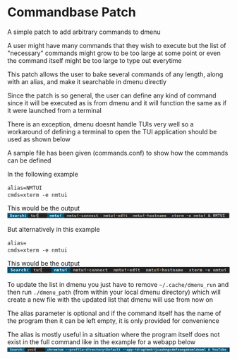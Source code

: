 # Commandbase Patch
A simple patch to add arbitrary commands to dmenu

A user might have many commands that they wish to execute but the list of "necessary" commands might grow to be too large at some point or even the command itself might be too large to type out everytime

This patch allows the user to bake several commands of any length, along with an alias, and make it searchable in dmenu directly

Since the patch is so general, the user can define any kind of command since it will be executed as is from dmenu and it will function the same as if it were launched from a terminal

There is an exception, dmenu doesnt handle TUIs very well so a workaround of defining a terminal to open the TUI application should be used as shown below

A sample file has been given (commands.conf) to show how the commands can be defined

In the following example
```
alias=NMTUI
cmds=xterm -e nmtui
```

This would be the output
<img src='./nmtui1.png'>

But alternatively in this example
```
alias=
cmds=xterm -e nmtui
```

This would be the output
<img src='./nmtui2.png'>

To update the list in dmenu you just have to remove `~/.cache/dmenu_run` and then run `./dmenu_path` (from within your local dmenu directory) which will create a new file with the updated list that dmenu will use from now on

The alias parameter is optional and if the command itself has the name of the program then it can be left empty, it is only provided for convenience

The alias is mostly useful in a situation where the program itself does not exist in the full command like in the example for a webapp below
<img src='./youtube.png'>
